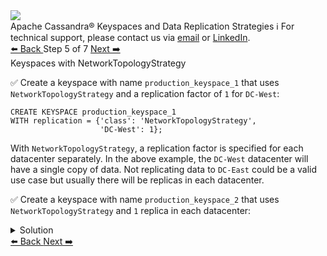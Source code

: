 <!-- TOP -->
<div class="top">
  <img src="https://datastax-academy.github.io/katapod-shared-assets/images/ds-academy-logo.svg" />
  <div class="scenario-title-section">
    <span class="scenario-title">Apache Cassandra® Keyspaces and Data Replication Strategies</span>
    <span class="scenario-subtitle">ℹ️ For technical support, please contact us via <a href="mailto:aleksandr.volochnev@datastax.com">email</a> or <a href="https://dtsx.io/aleks">LinkedIn</a>.</span> 
  </div>
</div>

<!-- NAVIGATION -->
<div id="navigation-top" class="navigation-top">
 <a href='command:katapod.loadPage?[{"step":"step4"}]'
   class="btn btn-dark navigation-top-left">⬅️ Back
 </a>
<span class="step-count"> Step 5 of 7</span>
 <a href='command:katapod.loadPage?[{"step":"step6"}]'
    class="btn btn-dark navigation-top-right">Next ➡️
  </a>
</div>

<!-- CONTENT -->

<div class="step-title">Keyspaces with NetworkTopologyStrategy</div>

✅ Create a keyspace with name `production_keyspace_1` that uses `NetworkTopologyStrategy` and a replication factor of `1` for `DC-West`:

```
CREATE KEYSPACE production_keyspace_1
WITH replication = {'class': 'NetworkTopologyStrategy', 
                    'DC-West': 1};
```

With `NetworkTopologyStrategy`, a replication factor is specified for each datacenter separately. 
In the above example, the `DC-West` datacenter will have a single copy of data. 
Not replicating data to `DC-East` could be a valid use case but usually there will be replicas in each datacenter. 

✅ Create a keyspace with name `production_keyspace_2` that uses `NetworkTopologyStrategy` 
and `1` replica in each datacenter:

<details>
  <summary>Solution</summary>

```
CREATE KEYSPACE production_keyspace_2
WITH replication = {'class': 'NetworkTopologyStrategy', 
                    'DC-West': 1,
                    'DC-East': 1};
```

</details>

<!-- NAVIGATION -->
<div id="navigation-bottom" class="navigation-bottom">
 <a href='command:katapod.loadPage?[{"step":"step4"}]'
   class="btn btn-dark navigation-bottom-left">⬅️ Back
 </a>
 <a href='command:katapod.loadPage?[{"step":"step6"}]'
    class="btn btn-dark navigation-bottom-right">Next ➡️
  </a>
</div>

